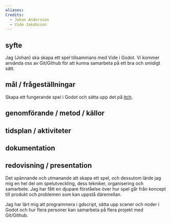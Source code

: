 ```yaml
---
aliases: 
Credits:
  - Johan Andersson
  - Vide Jakobsson
---
```


## syfte 
Jag (Johan) ska skapa ett spel tillsammans med Vide i Godot. Vi kommer använda oss av Git/Github för att kunna samarbeta på ett bra och smidigt sätt. 

## mål / frågeställningar    
Skapa ett fungerande spel i Godot och sätta upp det på [itch](https://mr-carrot0.itch.io/spear-guy-alfa).

## genomförande / metod / källor  
 

## tidsplan / aktiviteter  


## dokumentation  


## redovisning / presentation
Det spännande och utmanande att skapa ett spel, och dessutom lärde jag mig en hel del om spelutveckling, dess tekniker, organisering och samarbete. Jag har fått en djupare förståelse över hur spel går från koncept till produkt och problemen som kan uppstå däremellan. 

Jag har lärt mig att programmera i gdscript, sätta upp scener och noder i Godot och hur flera personer kan samarbeta på flera projekt med Git/Github.